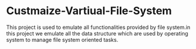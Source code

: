 # Custmaize-Vartiual-File-System
This project is used to emulate all functionalities provided by file system.in this project we emulate all the data structure which are used by operating system to manage file system oriented tasks.
